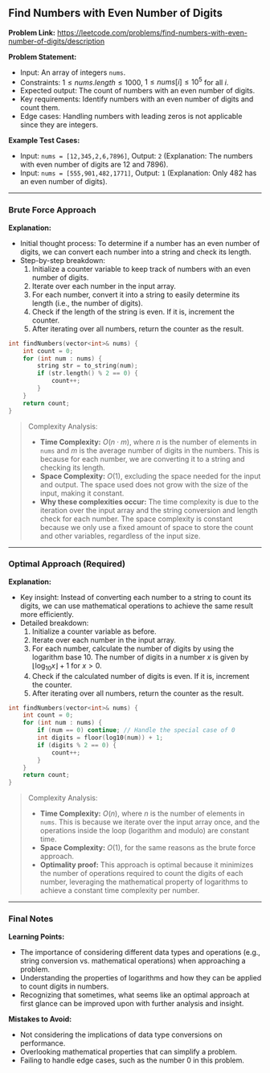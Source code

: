## Find Numbers with Even Number of Digits

**Problem Link:** https://leetcode.com/problems/find-numbers-with-even-number-of-digits/description

**Problem Statement:**
- Input: An array of integers `nums`.
- Constraints: $1 \leq nums.length \leq 1000$, $1 \leq nums[i] \leq 10^5$ for all $i$.
- Expected output: The count of numbers with an even number of digits.
- Key requirements: Identify numbers with an even number of digits and count them.
- Edge cases: Handling numbers with leading zeros is not applicable since they are integers.

**Example Test Cases:**
- Input: `nums = [12,345,2,6,7896]`, Output: `2` (Explanation: The numbers with even number of digits are 12 and 7896).
- Input: `nums = [555,901,482,1771]`, Output: `1` (Explanation: Only 482 has an even number of digits).

---

### Brute Force Approach

**Explanation:**
- Initial thought process: To determine if a number has an even number of digits, we can convert each number into a string and check its length.
- Step-by-step breakdown:
  1. Initialize a counter variable to keep track of numbers with an even number of digits.
  2. Iterate over each number in the input array.
  3. For each number, convert it into a string to easily determine its length (i.e., the number of digits).
  4. Check if the length of the string is even. If it is, increment the counter.
  5. After iterating over all numbers, return the counter as the result.

```cpp
int findNumbers(vector<int>& nums) {
    int count = 0;
    for (int num : nums) {
        string str = to_string(num);
        if (str.length() % 2 == 0) {
            count++;
        }
    }
    return count;
}
```

> Complexity Analysis:
> - **Time Complexity:** $O(n \cdot m)$, where $n$ is the number of elements in `nums` and $m$ is the average number of digits in the numbers. This is because for each number, we are converting it to a string and checking its length.
> - **Space Complexity:** $O(1)$, excluding the space needed for the input and output. The space used does not grow with the size of the input, making it constant.
> - **Why these complexities occur:** The time complexity is due to the iteration over the input array and the string conversion and length check for each number. The space complexity is constant because we only use a fixed amount of space to store the count and other variables, regardless of the input size.

---

### Optimal Approach (Required)

**Explanation:**
- Key insight: Instead of converting each number to a string to count its digits, we can use mathematical operations to achieve the same result more efficiently.
- Detailed breakdown:
  1. Initialize a counter variable as before.
  2. Iterate over each number in the input array.
  3. For each number, calculate the number of digits by using the logarithm base 10. The number of digits in a number $x$ is given by $\lfloor\log_{10}x\rfloor + 1$ for $x > 0$.
  4. Check if the calculated number of digits is even. If it is, increment the counter.
  5. After iterating over all numbers, return the counter as the result.

```cpp
int findNumbers(vector<int>& nums) {
    int count = 0;
    for (int num : nums) {
        if (num == 0) continue; // Handle the special case of 0
        int digits = floor(log10(num)) + 1;
        if (digits % 2 == 0) {
            count++;
        }
    }
    return count;
}
```

> Complexity Analysis:
> - **Time Complexity:** $O(n)$, where $n$ is the number of elements in `nums`. This is because we iterate over the input array once, and the operations inside the loop (logarithm and modulo) are constant time.
> - **Space Complexity:** $O(1)$, for the same reasons as the brute force approach.
> - **Optimality proof:** This approach is optimal because it minimizes the number of operations required to count the digits of each number, leveraging the mathematical property of logarithms to achieve a constant time complexity per number.

---

### Final Notes

**Learning Points:**
- The importance of considering different data types and operations (e.g., string conversion vs. mathematical operations) when approaching a problem.
- Understanding the properties of logarithms and how they can be applied to count digits in numbers.
- Recognizing that sometimes, what seems like an optimal approach at first glance can be improved upon with further analysis and insight.

**Mistakes to Avoid:**
- Not considering the implications of data type conversions on performance.
- Overlooking mathematical properties that can simplify a problem.
- Failing to handle edge cases, such as the number 0 in this problem.